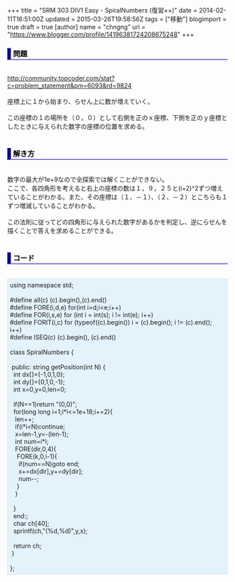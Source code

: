 +++
title = "SRM 303 DIV1 Easy - SpiralNumbers (復習××)"
date = 2014-02-11T16:51:00Z
updated = 2015-03-26T19:58:56Z
tags = ["移動"]
blogimport = true
draft = true
[author]
	name = "chngng"
	uri = "https://www.blogger.com/profile/14196381724208675248"
+++

<div dir="ltr" style="text-align: left;" trbidi="on"><h3 style="border-bottom: 2px solid slateblue; border-left: 8px solid navy; color: black; padding: 0px 0px 1px 5px;">問題 </h3><br /><a href="http://community.topcoder.com/stat?c=problem_statement&amp;pm=6093&amp;rd=9824" target="_blank">http://community.topcoder.com/stat?c=problem_statement&amp;pm=6093&amp;rd=9824</a><br /><br />座標上に１から始まり、らせん上に数が増えていく。<br /><br />この座標の１の場所を（０，０）として右側を正のｘ座標、下側を正のｙ座標としたときに与えられた数字の座標の位置を求める。<br /><br /><h3 style="border-bottom: 2px solid slateblue; border-left: 8px solid navy; color: black; padding: 0px 0px 1px 5px;">解き方 </h3><br />数字の最大が1e+9なので全探索では解くことができない。<br />ここで、各四角形を考えると右上の座標の数は１，９，２５と(i+2)^2ずつ増えていることがわかる。また、その座標は（１、－１）、（２、－２）とこちらも１ずつ増減していることがわかる。<br /><br />この法則に従ってどの四角形に与えられた数字があるかを判定し、逆にらせんを描くことで答えを求めることができる。<br /><br /><h3 style="border-bottom: 2px solid slateblue; border-left: 8px solid navy; color: black; padding: 0px 0px 1px 5px;">コード </h3><br /><div style="background-color: #e3f2fb; border: 1px dotted #CCCCCC; padding: 5px;">using namespace std;<br /><br />#define all(c) (c).begin(),(c).end()<br />#define FORE(i,d,e) for(int i=d;i&lt;e;i++)<br />#define FOR(i,s,e) for (int i = int(s); i != int(e); i++)<br />#define FORIT(i,c) for (typeof((c).begin()) i = (c).begin(); i != (c).end(); i++)<br />#define ISEQ(c) (c).begin(), (c).end()<br /><br />class SpiralNumbers {<br /><br /><span class="Apple-tab-span" style="white-space: pre;"> </span>public: string getPosition(int N) {<br /><span class="Apple-tab-span" style="white-space: pre;">  </span>int dx[]={-1,0,1,0};<br /><span class="Apple-tab-span" style="white-space: pre;">  </span>int dy[]={0,1,0,-1};<br /><span class="Apple-tab-span" style="white-space: pre;">  </span>int x=0,y=0,len=0;<br /><br /><span class="Apple-tab-span" style="white-space: pre;">  </span>if(N==1)return "(0,0)";<br /><span class="Apple-tab-span" style="white-space: pre;">  </span>for(long long i=1;i*i&lt;=1e+18;i+=2){<br /><span class="Apple-tab-span" style="white-space: pre;">   </span>len++;<br /><span class="Apple-tab-span" style="white-space: pre;">   </span>if(i*i&lt;N)continue;<br /><span class="Apple-tab-span" style="white-space: pre;">   </span>x=len-1,y=-(len-1);<br /><span class="Apple-tab-span" style="white-space: pre;">   </span>int num=i*i;<br /><span class="Apple-tab-span" style="white-space: pre;">   </span>FORE(dir,0,4){<br /><span class="Apple-tab-span" style="white-space: pre;">    </span>FORE(k,0,i-1){<br /><span class="Apple-tab-span" style="white-space: pre;">     </span>if(num==N)goto end;<br /><span class="Apple-tab-span" style="white-space: pre;">     </span>x+=dx[dir],y+=dy[dir];<br /><span class="Apple-tab-span" style="white-space: pre;">     </span>num--;<br /><span class="Apple-tab-span" style="white-space: pre;">    </span>}<br /><span class="Apple-tab-span" style="white-space: pre;">   </span>}<br /><br /><span class="Apple-tab-span" style="white-space: pre;">  </span>}<br /><span class="Apple-tab-span" style="white-space: pre;">  </span>end:;<br /><span class="Apple-tab-span" style="white-space: pre;">  </span>char ch[40];<br /><span class="Apple-tab-span" style="white-space: pre;">  </span>sprintf(ch,"(%d,%d)",y,x);<br /><br /><span class="Apple-tab-span" style="white-space: pre;">  </span>return ch;<br /><span class="Apple-tab-span" style="white-space: pre;"> </span>}<br /><br />};</div></div>

